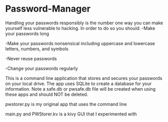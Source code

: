 # Password-Manager
Handling your passwords responsibly is the number one way you can make yourself less vulnerable to hacking. In order to do so you should:
-Make your passwords long

-Make your passwords nonsensical including uppercase and lowercase letters, numbers, and symbols

-Never reuse passwords

-Change your passwords regularly


This is a command line application that stores and secures your passwords on your local drive. The app uses SQLite to create a database for your information. Note a safe.db or pwsafe.db file will be created when using these apps and should NOT be deleted.

pwstorer.py is my original app that uses the command line

main.py and PWStorer.kv is a kivy GUI that I experimented with
